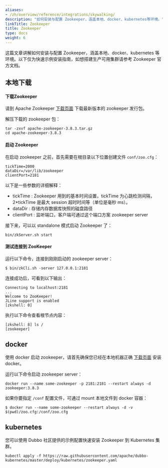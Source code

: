 ```yaml
---
aliases:
- /zh/overview/reference/integrations/skywalking/
description: "如何安装与配置 Zookeeper，涵盖本地、docker、kubernetes等环境。"
linkTitle: Zookeeper
title: Zookeeper
type: docs
weight: 6
---
```


这篇文章讲解如何安装与配置 Zookeeper，涵盖本地、docker、kubernetes 等环境。以下仅为快速示例安装指南，如想搭建生产可用集群请参考 Zookeeper 官方文档。

## 本地下载

#### 下载Zookeeper
请到 Apache Zookeeper <a href="https://zookeeper.apache.org/releases.html" target="_blank">下载页面</a> 下载最新版本的 zookeeper 发行包。

解压下载的 zookeeper 包：

```shell
tar -zxvf apache-zookeeper-3.8.3.tar.gz
cd apache-zookeeper-3.8.3
```

#### 启动 Zookeeper

在启动 zookeeper 之前，首先需要在根目录以下位置创建文件 `conf/zoo.cfg`：

```
tickTime=2000
dataDir=/var/lib/zookeeper
clientPort=2181
```

以下是一些参数的详细解释：
* tickTime : Zookeeper 用到的基本时间设置，tickTime 为心跳检测间隔， 2*tickTime 是最大 session 超时时间等（单位是毫秒 ms）。
* dataDir : 存储内存数据库快照的磁盘路径
* clientPort : 监听端口，客户端可通过这个端口方案 zookeeper server

接下来，可以以 standalone 模式启动 Zookeeper 了：

```shell
bin/zkServer.sh start
```

#### 测试连接到 ZooKeeper

运行以下命令，连接到刚刚启动的 zookeeper server：

```shell
$ bin/zkCli.sh -server 127.0.0.1:2181
```

连接成功后，可看到以下输出：

```shell
Connecting to localhost:2181
...
Welcome to ZooKeeper!
JLine support is enabled
[zkshell: 0]
```

执行以下命令查看根节点内容：

```shell
[zkshell: 8] ls /
[zookeeper]
```

## docker

使用 docker 启动 zookeeper，请首先确保您已经在本地机器正确 <a href="https://docs.docker.com/engine/install/" target="_blank">下载页面</a> 安装 docker</a>。

运行以下命令启动 zookeeper server：

```shell
docker run --name some-zookeeper -p 2181:2181 --restart always -d zookeeper:3.8.3
```

如果你要指定 `/conf` 配置文件，可通过 mount 本地文件到 docker 容器：
```shell
$ docker run --name some-zookeeper --restart always -d -v $(pwd)/zoo.cfg:/conf/zoo.cfg
```

## kubernetes

您可以使用 Dubbo 社区提供的示例配置快速安装 Zookeeper 到 Kubernetes 集群。

```shell
kubectl apply -f https://raw.githubusercontent.com/apache/dubbo-kubernetes/master/deploy/kubernetes/zookeeper.yaml
```